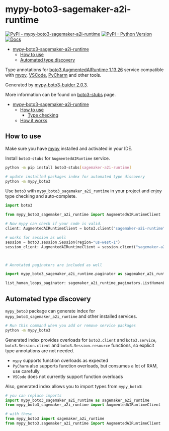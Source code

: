 # mypy-boto3-sagemaker-a2i-runtime

[![PyPI - mypy-boto3-sagemaker-a2i-runtime](https://img.shields.io/pypi/v/mypy-boto3-sagemaker-a2i-runtime.svg?color=blue)](https://pypi.org/project/mypy-boto3-sagemaker-a2i-runtime)
[![PyPI - Python Version](https://img.shields.io/pypi/pyversions/mypy-boto3-sagemaker-a2i-runtime.svg?color=blue)](https://pypi.org/project/mypy-boto3-sagemaker-a2i-runtime)
[![Docs](https://img.shields.io/readthedocs/mypy-boto3-builder.svg?color=blue)](https://mypy-boto3-builder.readthedocs.io/)

- [mypy-boto3-sagemaker-a2i-runtime](#mypy-boto3-sagemaker-a2i-runtime)
  - [How to use](#how-to-use)
  - [Automated type discovery](#automated-type-discovery)


Type annotations for
[boto3.AugmentedAIRuntime 1.13.26](https://boto3.amazonaws.com/v1/documentation/api/1.13.26/reference/services/sagemaker-a2i-runtime.html#AugmentedAIRuntime) service
compatible with [mypy](https://github.com/python/mypy), [VSCode](https://code.visualstudio.com/),
[PyCharm](https://www.jetbrains.com/pycharm/) and other tools.

Generated by [mypy-boto3-buider 2.0.3](https://github.com/vemel/mypy_boto3_builder).

More information can be found on [boto3-stubs](https://pypi.org/project/boto3-stubs/) page.

- [mypy-boto3-sagemaker-a2i-runtime](#mypy-boto3-sagemaker-a2i-runtime)
  - [How to use](#how-to-use)
    - [Type checking](#type-checking)
  - [How it works](#how-it-works)

## How to use

Make sure you have [mypy](https://github.com/python/mypy) installed and activated in your IDE.

Install `boto3-stubs` for `AugmentedAIRuntime` service.

```bash
python -m pip install boto3-stubs[sagemaker-a2i-runtime]

# update installed packages index for automated type discovery
python -m mypy_boto3
```

Use `boto3` with `mypy_boto3_sagemaker_a2i_runtime` in your project and enjoy type checking and auto-complete.

```python
import boto3

from mypy_boto3_sagemaker_a2i_runtime import AugmentedAIRuntimeClient

# Now mypy can check if your code is valid.
client: AugmentedAIRuntimeClient = boto3.client("sagemaker-a2i-runtime")

# works for session as well
session = boto3.session.Session(region="us-west-1")
session_client: AugmentedAIRuntimeClient = session.client("sagemaker-a2i-runtime")



# Annotated paginators are included as well

import mypy_boto3_sagemaker_a2i_runtime.paginator as sagemaker_a2i_runtime_paginators

list_human_loops_paginator: sagemaker_a2i_runtime_paginators.ListHumanLoopsPaginator = client.get_paginator("list_human_loops")
```

## Automated type discovery

`mypy_boto3` package can generate index for `mypy_boto3_sagemaker_a2i_runtime` and other installed services.

```bash
# Run this command when you add or remove service packages
python -m mypy_boto3
```

Generated index provides overloads for `boto3.client` and `boto3.service`,
`boto3.Session.client` and `boto3.Session.resource` functions,
so explicit type annotations are not needed.

- `mypy` supports function overloads as expected
- `PyCharm` also supports function overloads, but consumes a lot of RAM, use carefully
- `VSCode` does not currently support function overloads

Also, generated index allows you to import types from `mypy_boto3`:

```python
# you can replace imports
import mypy_boto3_sagemaker_a2i_runtime as sagemaker_a2i_runtime
from mypy_boto3_sagemaker_a2i_runtime import AugmentedAIRuntimeClient

# with these
from mypy_boto3 import sagemaker_a2i_runtime
from mypy_boto3.sagemaker_a2i_runtime import AugmentedAIRuntimeClient
```